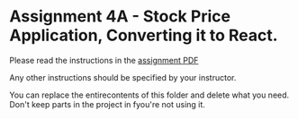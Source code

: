 # Assignment 4A - Stock Price Application, Converting it to React.

Please read the instructions in the [assignment PDF](dmit2008-assignment-04-pt-A.pdf)

Any other instructions should be specified by your instructor.

You can replace the entirecontents of this folder and delete what you need. Don't keep parts in the project in fyou're not using it.

